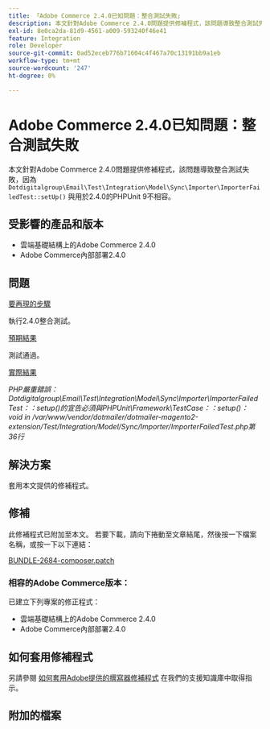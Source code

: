 ```yaml
---
title: 「Adobe Commerce 2.4.0已知問題：整合測試失敗」
description: 本文針對Adobe Commerce 2.4.0問題提供修補程式，該問題導致整合測試失敗，因為「Dotdigitalgroup\Email\Test\Integration\Model\Sync\Importer\ImporterFailedTest：：setup()」的宣告與用於2.4.0的PHPUnit 9不相容。
exl-id: 8e0ca2da-81d9-4561-a009-593240f46e41
feature: Integration
role: Developer
source-git-commit: 0ad52eceb776b71604c4f467a70c13191bb9a1eb
workflow-type: tm+mt
source-wordcount: '247'
ht-degree: 0%

---
```


# Adobe Commerce 2.4.0已知問題：整合測試失敗

本文針對Adobe Commerce 2.4.0問題提供修補程式，該問題導致整合測試失敗，因為 `Dotdigitalgroup\Email\Test\Integration\Model\Sync\Importer\ImporterFailedTest::setUp()` 與用於2.4.0的PHPUnit 9不相容。

## 受影響的產品和版本

* 雲端基礎結構上的Adobe Commerce 2.4.0
* Adobe Commerce內部部署2.4.0

## 問題

<u>要再現的步驟</u>

執行2.4.0整合測試。

<u>預期結果</u>

測試通過。

<u>實際結果</u>

*PHP嚴重錯誤： Dotdigitalgroup\\Email\\Test\\Integration\\Model\\Sync\\Importer\\ImporterFailedTest：：setup()的宣告必須與PHPUnit\\Framework\\TestCase：：setup()：void in /var/www/vendor/dotmailer/dotmailer-magento2-extension/Test/Integration/Model/Sync/Importer/ImporterFailedTest.php第36行*

## 解決方案

套用本文提供的修補程式。

## 修補

此修補程式已附加至本文。 若要下載，請向下捲動至文章結尾，然後按一下檔案名稱，或按一下以下連結：

[BUNDLE-2684-composer.patch](assets/BUNDLE-2684-composer.patch.zip)

### 相容的Adobe Commerce版本：

已建立下列專案的修正程式：

* 雲端基礎結構上的Adobe Commerce 2.4.0
* Adobe Commerce內部部署2.4.0

## 如何套用修補程式

另請參閱 [如何套用Adobe提供的撰寫器修補程式](/help/how-to/general/how-to-apply-a-composer-patch-provided-by-magento.md) 在我們的支援知識庫中取得指示。

## 附加的檔案
